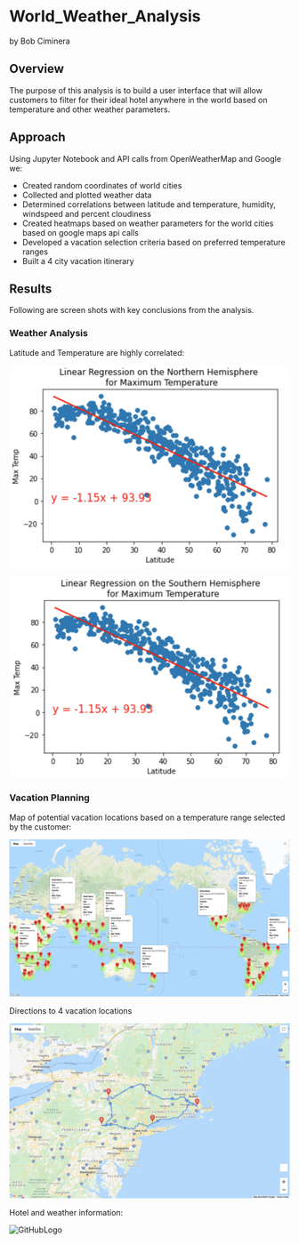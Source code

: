 # World_Weather_Analysis
by Bob Ciminera

## Overview

 The purpose of this analysis is to build a user interface that will allow customers to filter for their ideal hotel anywhere in the world based on temperature and other weather parameters.
 
 ## Approach

Using Jupyter Notebook and API calls from OpenWeatherMap and Google we:

- Created random coordinates of world cities
- Collected and plotted weather data
- Determined correlations between latitude and temperature, humidity, windspeed and percent cloudiness
- Created heatmaps based on weather parameters for the world cities based on google maps api calls
- Developed a vacation selection criteria based on preferred temperature ranges 
- Built a 4 city vacation itinerary 


## Results

Following are screen shots with key conclusions from the analysis.

### Weather Analysis 

Latitude and Temperature are highly correlated:

![GitHubLogo](https://github.com/rciminera/World_Weather_Analysis/blob/main/Module/weather_data/Fig6.png)

![GitHubLogo](https://github.com/rciminera/World_Weather_Analysis/blob/main/Module/weather_data/Fig5.png)

### Vacation Planning

Map of potential vacation locations based on a temperature range selected by the customer:

![GitHubLogo](https://github.com/rciminera/World_Weather_Analysis/blob/main/Vacation_Search/WeatherPy_vacation_map.png)

Directions to 4 vacation locations
   
![GitHubLogo](https://github.com/rciminera/World_Weather_Analysis/blob/main/Vacation%20Itinerary/WeatherPy_travel_map.png)
   
Hotel and weather information:

![GitHubLogo](https://github.com/rciminera/World_Weather_Analysis/blob/main/Vacation%20Itinerary/WeatherPy_travel_map_markers.png)




